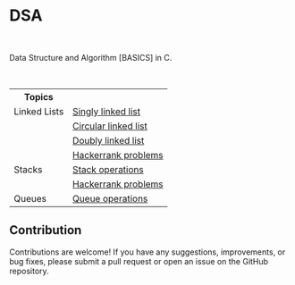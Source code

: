 <h1>DSA</h1>
<br>
<p>Data Structure and Algorithm [BASICS] in C.</p>
<br>
<table>
  <tr>
    <th>Topics</th>
    <th></th>
  </tr>
  <tr>
    <td>Linked Lists</td>
    <td><a href="https://github.com/codedmachine111/DSA/tree/boss/Linked%20lists/Singly%20linked%20list">Singly linked list</a></td>
  </tr>
  <tr>
    <td></td>
    <td><a href="https://github.com/codedmachine111/DSA/tree/boss/Linked%20lists/Circular%20linked%20list">Circular linked list</a></td>
  </tr>
  <tr>
    <td></td>
    <td><a href="https://github.com/codedmachine111/DSA/tree/boss/Linked%20lists/Doubly%20linked%20list">Doubly linked list</a></td>
  </tr>
  <tr>
    <td></td>
    <td><a href="https://github.com/codedmachine111/DSA/tree/boss/Hackerrank%20practice%20problems/linked_lists">Hackerrank problems</a></td>
  </tr>
  <tr>
  <td>Stacks</td>
  <td><a href="https://github.com/codedmachine111/DSA/tree/boss/Stacks">Stack operations</a></td>
  </tr>
  <tr>
    <td></td>
    <td><a href="https://github.com/codedmachine111/DSA/tree/boss/Hackerrank%20practice%20problems/stacks">Hackerrank problems</a></td>
  </tr>
  <tr>
  <td>Queues</td>
  <td><a href="https://github.com/codedmachine111/DSA/tree/boss/Queues">Queue operations</a></td>
  </tr>
</table>

## Contribution

Contributions are welcome! If you have any suggestions, improvements, or bug fixes, please submit a pull request or open an issue on the GitHub repository.
